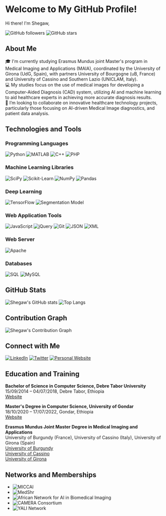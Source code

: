 # Welcome to My GitHub Profile!

Hi there! I'm Shegaw, 

![GitHub followers](https://img.shields.io/github/followers/ZeNibret?style=social)
![GitHub stars](https://img.shields.io/github/stars/ZeNibret?style=social)

## About Me

🎓 I'm currently studying Erasmus Mundus joint Master's program in Medical Imaging and Applications (MAIA), coordinated by the University of Girona (UdG, Spain), with partners University of Bourgogne (uB, France) and University of Cassino and Southern Lazio (UNICLAM, Italy).  
💻 My studies focus on the use of medical images for developing a Computer-Aided Diagnosis (CAD) system, utilizing AI and machine learning to aid healthcare experts in achieving more accurate diagnosis results.  
👯 I’m looking to collaborate on innovative healthcare technology projects, particularly those focusing on AI-driven Medical Image diagnostics, and patient data analysis.  

## Technologies and Tools

### Programming Languages
![Python](https://img.shields.io/badge/Python-3-blue?style=flat&logo=python)
![MATLAB](https://img.shields.io/badge/MATLAB-R2021a-orange?style=flat&logo=mathworks)
![C++](https://img.shields.io/badge/C++-blue?style=flat&logo=c%2B%2B)
![PHP](https://img.shields.io/badge/PHP-7.4-blue?style=flat&logo=php)

### Machine Learning Libraries
![SciPy](https://img.shields.io/badge/SciPy-1.7.0-blue?style=flat&logo=scipy)
![Scikit-Learn](https://img.shields.io/badge/Scikit--Learn-0.24.2-orange?style=flat&logo=scikit-learn)
![NumPy](https://img.shields.io/badge/NumPy-1.21.1-blue?style=flat&logo=numpy)
![Pandas](https://img.shields.io/badge/Pandas-1.3.1-purple?style=flat&logo=pandas)

### Deep Learning
![TensorFlow](https://img.shields.io/badge/TensorFlow-2.5.0-orange?style=flat&logo=tensorflow)
![Segmentation Model](https://img.shields.io/badge/Segmentation--Model-1.0.1-blue?style=flat)

### Web Application Tools
![JavaScript](https://img.shields.io/badge/JavaScript-ES6+-yellow?style=flat&logo=javascript)
![jQuery](https://img.shields.io/badge/jQuery-3.6.0-blue?style=flat&logo=jquery)
![Git](https://img.shields.io/badge/Git-2.24.3-red?style=flat&logo=git)
![JSON](https://img.shields.io/badge/JSON-Data-orange?style=flat&logo=json)
![XML](https://img.shields.io/badge/XML-Data-blue?style=flat)

### Web Server
![Apache](https://img.shields.io/badge/Apache-2.4-blue?style=flat&logo=apache)

### Databases
![SQL](https://img.shields.io/badge/SQL-Database-blue?style=flat)
![MySQL](https://img.shields.io/badge/MySQL-8.0-blue?style=flat&logo=mysql)

## GitHub Stats

![Shegaw's GitHub stats](https://github-readme-stats.vercel.app/api?username=ZeNibret&show_icons=true&theme=radical)
![Top Langs](https://github-readme-stats.vercel.app/api/top-langs/?username=ZeNibret&layout=compact&theme=radical)

## Contribution Graph

![Shegaw's Contribution Graph](https://activity-graph.herokuapp.com/graph?username=ZeNibret&theme=react-dark)

## Connect with Me

[![LinkedIn](https://img.shields.io/badge/LinkedIn-Shegaw%20Nibret%20Gelaw-blue?style=flat&logo=linkedin)](https://www.linkedin.com/in/shegaw-nibret-gelaw-b8b077168/)
[![Twitter](https://img.shields.io/badge/Twitter-@ze_nibret-blue?style=flat&logo=twitter)](https://x.com/ze_nibret)
[![Personal Website](https://img.shields.io/badge/Website-YourWebsite-blue?style=flat&logo=wordpress)](https://yourwebsite.com)

## Education and Training

**Bachelor of Science in Computer Science, Debre Tabor University**  
15/09/2014 – 04/07/2018, Debre Tabor, Ethiopia  
[Website](https://dtu.edu.et/)

**Master's Degree in Computer Science, University of Gondar**  
18/10/2020 – 17/07/2022, Gondar, Ethiopia  
[Website](https://www.uog.edu.et/)

**Erasmus Mundus Joint Master Degree in Medical Imaging and Applications**  
University of Burgundy (France), University of Cassino (Italy), University of Girona (Spain)  
[University of Burgundy](https://en.u-bourgogne.fr/)  
[University of Cassino](https://www.unicas.it/)  
[University of Girona](https://www.udg.edu/en/)

## Networks and Memberships

- ![MICCAI](https://img.shields.io/badge/MICCAI-Medical%20Image%20Computing%20and%20Computer%20Assisted%20Intervention-blue?style=flat&logo=miccai)
- ![MedShr](https://img.shields.io/badge/MedShr-Community-blue?style=flat&logo=medshr)
- ![African Network for AI in Biomedical Imaging](https://img.shields.io/badge/African%20Network%20for%20AI%20in%20Biomedical%20Imaging-Member-green?style=flat&logo=ai)
- ![CAMERA Consortium](https://img.shields.io/badge/CAMERA%20Consortium-Member-orange?style=flat&logo=camera)
- ![YALI Network](https://img.shields.io/badge/YALI%20Network-Member-blue?style=flat&logo=yali)

